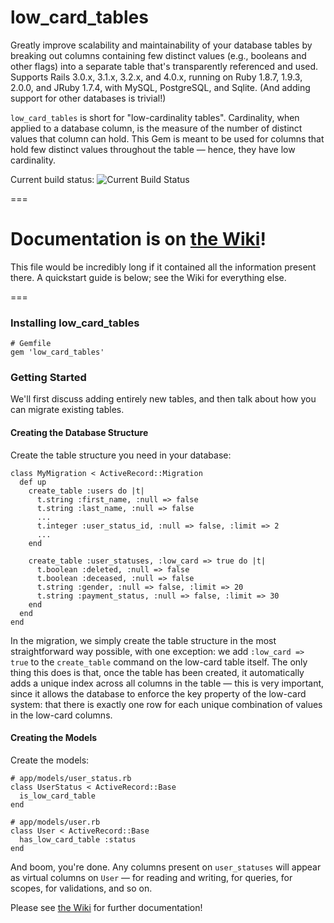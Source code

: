 # low_card_tables

Greatly improve scalability and maintainability of your database tables by breaking out columns containing few distinct values (e.g., booleans and other flags) into a separate table that's transparently referenced and used. Supports Rails 3.0.x, 3.1.x, 3.2.x, and 4.0.x, running on Ruby 1.8.7, 1.9.3, 2.0.0, and JRuby 1.7.4, with MySQL, PostgreSQL, and Sqlite. (And adding support for other databases is trivial!)

`low_card_tables` is short for "low-cardinality tables". Cardinality, when applied to a database column, is the measure of the number of distinct values that column can hold. This Gem is meant to be used for columns that hold few distinct values throughout the table &mdash; hence, they have low cardinality.

Current build status: ![Current Build Status](https://api.travis-ci.org/ageweke/low_card_tables.png?branch=master)

===
# Documentation is on [the Wiki](https://github.com/ageweke/low_card_tables/wiki)!

This file would be incredibly long if it contained all the information present there. A quickstart guide is below;
see the Wiki for everything else.

===

### Installing low_card_tables

	# Gemfile
	gem 'low_card_tables'

### Getting Started

We'll first discuss adding entirely new tables, and then talk about how you can migrate existing tables.

#### Creating the Database Structure

Create the table structure you need in your database:

	class MyMigration < ActiveRecord::Migration
	  def up
	    create_table :users do |t|
	      t.string :first_name, :null => false
	      t.string :last_name, :null => false
	      ...
	      t.integer :user_status_id, :null => false, :limit => 2
	      ...
	    end

	    create_table :user_statuses, :low_card => true do |t|
	      t.boolean :deleted, :null => false
	      t.boolean :deceased, :null => false
	      t.string :gender, :null => false, :limit => 20
	      t.string :payment_status, :null => false, :limit => 30
	    end
	  end
	end

In the migration, we simply create the table structure in the most straightforward way possible, with one exception: we add `:low_card => true` to the `create_table` command on the low-card table itself. The only thing this does is that, once the table has been created, it automatically adds a unique index across all columns in the table &mdash; this is very important, since it allows the database to enforce the key property of the low-card system: that there is exactly one row for each unique combination of values in the low-card columns.

#### Creating the Models

Create the models:

	# app/models/user_status.rb
	class UserStatus < ActiveRecord::Base
	  is_low_card_table
	end

	# app/models/user.rb
	class User < ActiveRecord::Base
	  has_low_card_table :status
	end

And boom, you're done. Any columns present on `user_statuses` will appear as virtual columns on `User` &mdash; for reading and writing, for queries, for scopes, for validations, and so on.

Please see [the Wiki](https://github.com/ageweke/low_card_tables/wiki) for further documentation!
